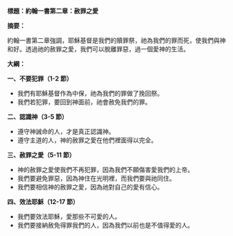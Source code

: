 **標題：約翰一書第二章：赦罪之愛**

**摘要：**

約翰一書第二章強調，耶穌基督是我們的贖罪祭，祂為我們的罪而死，使我們與神和好。透過祂的赦罪之愛，我們可以脫離罪惡，過一個愛神的生活。

**大綱：**

**一、不要犯罪（1-2 節）**
* 我們有耶穌基督作為中保，祂為我們的罪做了挽回祭。
* 我們若犯罪，要回到神面前，祂會赦免我們的罪。

**二、認識神（3-5 節）**
* 遵守神誡命的人，才是真正認識神。
* 遵守主道的人，神的赦罪之愛在他們裡面得以完全。

**三、赦罪之愛（5-11 節）**
* 神的赦罪之愛使我們不再犯罪，因為我們不願傷害愛我們的上帝。
* 我們要避免罪惡，因為神住在光明裡，而我們要與祂同住。
* 我們要相信神的赦罪之愛，因為祂對自己的愛有信心。

**四、效法耶穌（12-17 節）**
* 我們要效法耶穌，愛那些不可愛的人。
* 我們要接納赦免得罪我們的人，因為我們以前也是不值得愛的人。